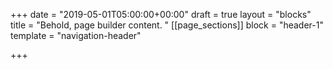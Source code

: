 +++
date = "2019-05-01T05:00:00+00:00"
draft = true
layout = "blocks"
title = "Behold, page builder content. "
[[page_sections]]
block = "header-1"
template = "navigation-header"

+++
